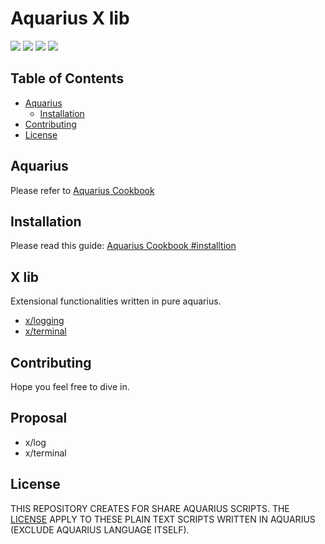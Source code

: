 Aquarius X lib
=

![](https://img.shields.io/badge/aquarius-v0.2.0-brightgreen.svg?style=flat-square)
![](https://img.shields.io/github/downloads/afeduohz/aquarius/total?style=flat-square)
![](https://img.shields.io/github/stars/afeduohz/aquarius?style=flat-square)
![](https://img.shields.io/github/license/afeduohz/aquarius?style=flat-square)

Table of Contents
-

+ [Aquarius](#What-is-Aquarius) 
  + [Installation](#Installation)
+ [Contributing](#Contributing)
+ [License](#License)

Aquarius
-
Please refer to [Aquarius Cookbook](https://afeduohz.github.io/aquarius-cookbook/)

## Installation

Please read this guide: [Aquarius Cookbook #installtion](https://afeduohz.github.io/aquarius-cookbook/installation.html)

X lib
-
Extensional functionalities written in pure aquarius.

+ [x/logging]()
+ [x/terminal]()

Contributing
-
Hope you feel free to dive in.

Proposal
-
+ x/log
+ x/terminal

License
-
THIS REPOSITORY CREATES FOR SHARE AQUARIUS SCRIPTS. THE [LICENSE](./LICENSE) APPLY TO THESE PLAIN TEXT SCRIPTS WRITTEN IN AQUARIUS (EXCLUDE AQUARIUS LANGUAGE ITSELF).

